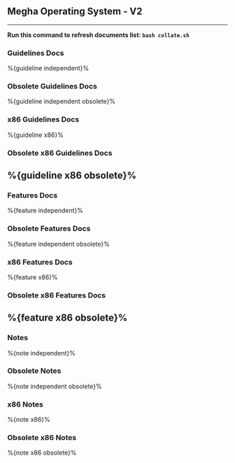 ## Megha Operating System - V2
--------------------------------------------------------------------------------

**Run this command to refresh documents list: `bash collate.sh`**

### Guidelines Docs
%{guideline independent}%
### Obsolete Guidelines Docs
%{guideline independent obsolete}%
### x86 Guidelines Docs
%{guideline x86}%
### Obsolete x86 Guidelines Docs
%{guideline x86 obsolete}%
------------------------------------------------
### Features Docs
%{feature independent}%
### Obsolete Features Docs
%{feature independent obsolete}%
### x86 Features Docs
%{feature x86}%
### Obsolete x86 Features Docs
%{feature x86 obsolete}%
------------------------------------------------
### Notes
%{note independent}%
### Obsolete Notes
%{note independent obsolete}%
### x86 Notes
%{note x86}%
### Obsolete x86 Notes
%{note x86 obsolete}%
